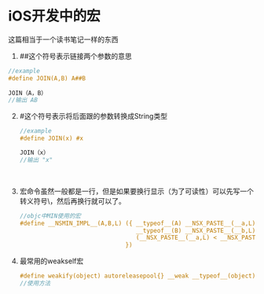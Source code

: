 # iOS开发中的宏

这篇相当于一个读书笔记一样的东西

1. \##这个符号表示链接两个参数的意思	

```objective-c
//example
#define JOIN(A,B) A##B
	
JOIN（A，B）
//输出 AB

```

2. \#这个符号表示将后面跟的参数转换成String类型

   ```objective-c
   //example
   #define JOIN(x) #x

   JOIN（x）
   //输出 "x"
   ```

   ​

3. 宏命令虽然一般都是一行，但是如果要换行显示（为了可读性）可以先写一个转义符号\，然后再换行就可以了。

   ```objective-c
   //objc中MIN使用的宏
   #define __NSMIN_IMPL__(A,B,L) ({ __typeof__(A) __NSX_PASTE__(__a,L) = (A); \
                                    __typeof__(B) __NSX_PASTE__(__b,L) = (B); \
                                    (__NSX_PASTE__(__a,L) < __NSX_PASTE__(__b,L)) ? __NSX_PASTE__(__a,L) : __NSX_PASTE__(__b,L); \
                                 })
   ```

4. 最常用的weakself宏

   ```objective-c
   #define weakify(object) autoreleasepool{} __weak __typeof__(object) weak##_##object = object;
   //使用方法
   ```

   ​